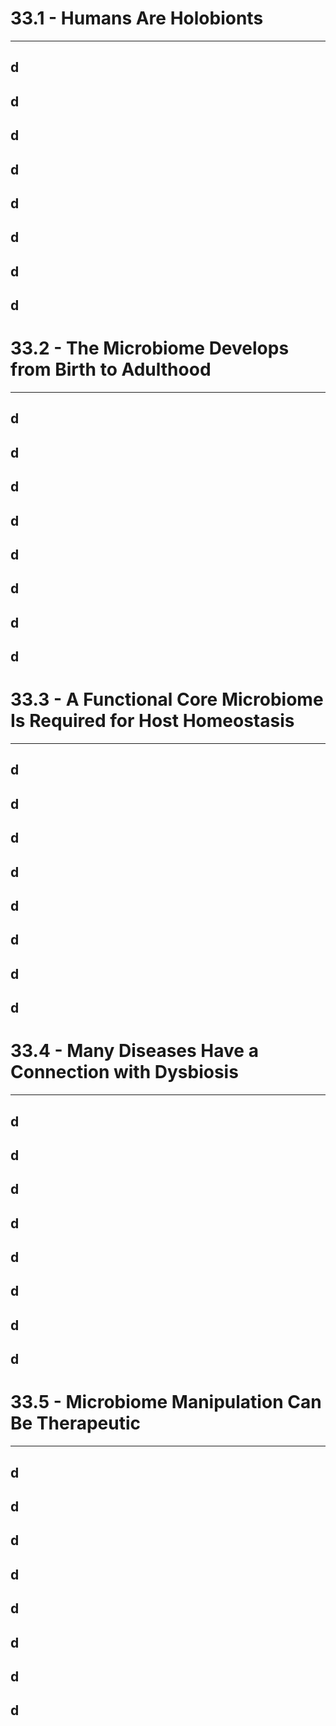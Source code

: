 # 33.1 - Humans Are Holobionts

---
## d
## d
## d
## d
## d
## d
## d
## d
# 33.2 - The Microbiome Develops from Birth to Adulthood

---
## d
## d
## d
## d
## d
## d
## d
## d
# 33.3 - A Functional Core Microbiome Is Required for Host Homeostasis

---
## d
## d
## d
## d
## d
## d
## d
## d
# 33.4 - Many Diseases Have a Connection with Dysbiosis

---
## d
## d
## d
## d
## d
## d
## d
## d
# 33.5 - Microbiome Manipulation Can Be Therapeutic

---
## d
## d
## d
## d
## d
## d
## d
## d
